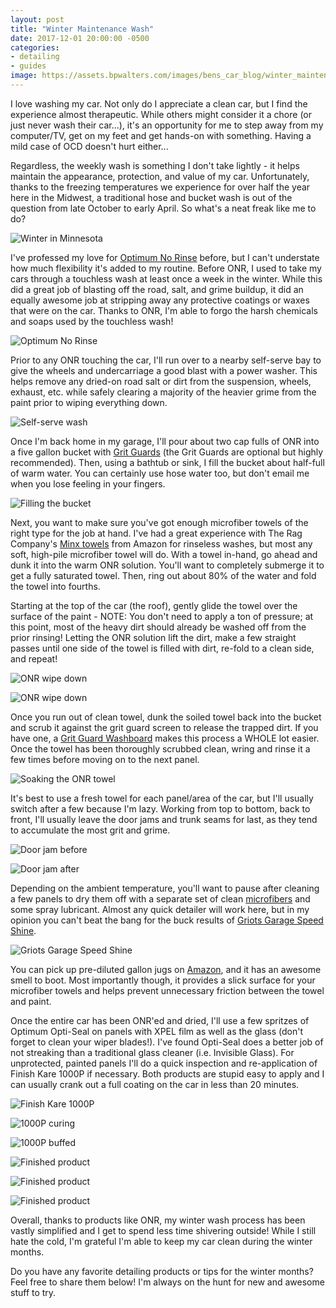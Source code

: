 ```yaml
---
layout: post
title: "Winter Maintenance Wash"
date: 2017-12-01 20:00:00 -0500
categories:
- detailing
- guides
image: https://assets.bpwalters.com/images/bens_car_blog/winter_maintenance_wash/wrx_dirty_bumper.jpg
---
```


<span class="is-first-letter">I</span> love washing my car.  Not only do I appreciate a clean car, but I find the experience almost therapeutic.  While others might consider it a chore (or just never wash their car...), it's an opportunity for me to step away from my computer/TV, get on my feet and get hands-on with something.  Having a mild case of OCD doesn't hurt either...

Regardless, the weekly wash is something I don't take lightly - it helps maintain the appearance, protection, and value of my car.  Unfortunately, thanks to the freezing temperatures we experience for over half the year here in the Midwest, a traditional hose and bucket wash is out of the question from late October to early April.  So what's a neat freak like me to do?

![Winter in Minnesota](https://assets.bpwalters.com/images/bens_car_blog/winter_maintenance_wash/fiesta_st_snow.jpg)

I've professed my love for [Optimum No Rinse](http://amzn.to/2hU5SKC) before, but I can't understate how much flexibility it's added to my routine.  Before ONR, I used to take my cars through a touchless wash at least once a week in the winter.  While this did a great job of blasting off the road, salt, and grime buildup, it did an equally awesome job at stripping away any protective coatings or waxes that were on the car.  Thanks to ONR, I'm able to forgo the harsh chemicals and soaps used by the touchless wash!

![Optimum No Rinse](https://assets.bpwalters.com/images/bens_car_blog/winter_maintenance_wash/optimum_no_rinse.jpg)

Prior to any ONR touching the car, I'll run over to a nearby self-serve bay to give the wheels and undercarriage a good blast with a power washer.  This helps remove any dried-on road salt or dirt from the suspension, wheels, exhaust, etc. while safely clearing a majority of the heavier grime from the paint prior to wiping everything down.

![Self-serve wash](https://assets.bpwalters.com/images/bens_car_blog/winter_maintenance_wash/self_serve_wash.jpg)

Once I'm back home in my garage, I'll pour about two cap fulls of ONR into a five gallon bucket with [Grit Guards](http://amzn.to/2iRFlOV) (the Grit Guards are optional but highly recommended).  Then, using a bathtub or sink, I fill the bucket about half-full of warm water.  You can certainly use hose water too, but don't email me when you lose feeling in your fingers.

![Filling the bucket](https://assets.bpwalters.com/images/bens_car_blog/winter_maintenance_wash/filling_bucket.jpg)

Next, you want to make sure you've got enough microfiber towels of the right type for the job at hand.  I've had a great experience with The Rag Company's [Minx towels](http://amzn.to/2nkF2kw) from Amazon for rinseless washes, but most any soft, high-pile microfiber towel will do.  With a towel in-hand, go ahead and dunk it into the warm ONR solution.  You'll want to completely submerge it to get a fully saturated towel.  Then, ring out about 80% of the water and fold the towel into fourths.

Starting at the top of the car (the roof), gently glide the towel over the surface of the paint - NOTE: You don't need to apply a ton of pressure; at this point, most of the heavy dirt should already be washed off from the prior rinsing! Letting the ONR solution lift the dirt, make a few straight passes until one side of the towel is filled with dirt, re-fold to a clean side, and repeat!

![ONR wipe down](https://assets.bpwalters.com/images/bens_car_blog/winter_maintenance_wash/onr_wipe_down_1.jpg)

![ONR wipe down](https://assets.bpwalters.com/images/bens_car_blog/winter_maintenance_wash/onr_wipe_down_2.jpg)

Once you run out of clean towel, dunk the soiled towel back into the bucket and scrub it against the grit guard screen to release the trapped dirt.  If you have one, a [Grit Guard Washboard](http://amzn.to/2jZ4OJO) makes this process a WHOLE lot easier.  Once the towel has been thoroughly scrubbed clean, wring and rinse it a few times before moving on to the next panel.

![Soaking the ONR towel](https://assets.bpwalters.com/images/bens_car_blog/winter_maintenance_wash/onr_bucket.jpg)

It's best to use a fresh towel for each panel/area of the car, but I'll usually switch after a few because I'm lazy.  Working from top to bottom, back to front, I'll usually leave the door jams and trunk seams for last, as they tend to accumulate the most grit and grime.

![Door jam before](https://assets.bpwalters.com/images/bens_car_blog/winter_maintenance_wash/onr_door_sills_before.jpg)

![Door jam after](https://assets.bpwalters.com/images/bens_car_blog/winter_maintenance_wash/onr_door_sills_after.jpg)

Depending on the ambient temperature, you'll want to pause after cleaning a few panels to dry them off with a separate set of clean [microfibers](http://amzn.to/2i6QlHn) and some spray lubricant.  Almost any quick detailer will work here, but in my opinion you can't beat the bang for the buck results of [Griots Garage Speed Shine](http://amzn.to/2AiMaCK).

![Griots Garage Speed Shine](https://assets.bpwalters.com/images/bens_car_blog/winter_maintenance_wash/griots_quick_detailer.jpg)

You can pick up pre-diluted gallon jugs on [Amazon](http://amzn.to/2jEuKX9), and it has an awesome smell to boot.  Most importantly though, it provides a slick surface for your microfiber towels and helps prevent unnecessary friction between the towel and paint.

Once the entire car has been ONR'ed and dried, I'll use a few spritzes of Optimum Opti-Seal on panels with XPEL film as well as the glass (don't forget to clean your wiper blades!).  I've found Opti-Seal does a better job of not streaking than a traditional glass cleaner (i.e. Invisible Glass).  For unprotected, painted panels I'll do a quick inspection and re-application of Finish Kare 1000P if necessary.  Both products are stupid easy to apply and I can usually crank out a full coating on the car in less than 20 minutes.

![Finish Kare 1000P](https://assets.bpwalters.com/images/bens_car_blog/winter_maintenance_wash/1000p.jpg)

![1000P curing](https://assets.bpwalters.com/images/bens_car_blog/winter_maintenance_wash/1000p_application_1.jpg)

![1000P buffed](https://assets.bpwalters.com/images/bens_car_blog/winter_maintenance_wash/1000p_application_2.jpg)

![Finished product](https://assets.bpwalters.com/images/bens_car_blog/winter_maintenance_wash/winter_wash_after_1.jpg)

![Finished product](https://assets.bpwalters.com/images/bens_car_blog/winter_maintenance_wash/winter_wash_after_2.jpg)

![Finished product](https://assets.bpwalters.com/images/bens_car_blog/winter_maintenance_wash/winter_wash_after_3.jpg)

Overall, thanks to products like ONR, my winter wash process has been vastly simplified and I get to spend less time shivering outside!  While I still hate the cold, I'm grateful I'm able to keep my car clean during the winter months.

Do you have any favorite detailing products or tips for the winter months?  Feel free to share them below!  I'm always on the hunt for new and awesome stuff to try.